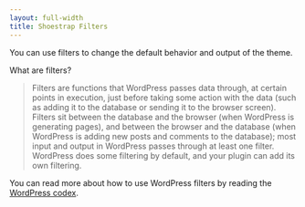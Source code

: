```yaml
---
layout: full-width
title: Shoestrap Filters
---
```


You can use filters to change the default behavior and output of the theme.

What are filters?
<blockquote>Filters are functions that WordPress passes data through, at certain points in execution, just before taking some action with the data (such as adding it to the database or sending it to the browser screen). Filters sit between the database and the browser (when WordPress is generating pages), and between the browser and the database (when WordPress is adding new posts and comments to the database); most input and output in WordPress passes through at least one filter. WordPress does some filtering by default, and your plugin can add its own filtering.</blockquote>

You can read more about how to use WordPress filters by reading the [WordPress codex](http://codex.wordpress.org/Plugin_API#Filters).

<!-- <hr>
You can find a list of filters used by the Shoestrap theme below.

<ul class="side-nav">

	<li><label>Filters introduced by Shoestrap:</label></li>
	{% for post in site.categories.filters. %}
		<li><a href="{{ site.url }}{{ post.url }}">{{ post.title }}</a></li>
	{% endfor %}

</ul> -->